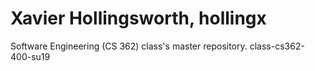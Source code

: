 # Xavier Hollingsworth, hollingx
Software Engineering (CS 362) class's master repository.
class-cs362-400-su19
